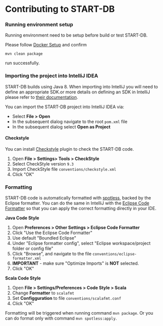 # Contributing to START-DB

### Running environment setup

Running environment need to be setup before build or test START-DB.

Please follow [Docker Setup](docker/docker-compose.md) and confirm

```
mvn clean package
```

run successfully.

### Importing the project into IntelliJ IDEA

START-DB builds using Java 8. When importing into IntelliJ you will need
to define an appropriate SDK.or more details
on defining an SDK in IntelliJ please refer to [their documentation](https://www.jetbrains.com/help/idea/sdk.html#define-sdk).

You can import the START-DB project into IntelliJ IDEA via:

- Select **File > Open**
- In the subsequent dialog navigate to the root `pom.xml` file
- In the subsequent dialog select **Open as Project**

#### Checkstyle

You can install [Checkstyle] plugin to check the START-DB code.

1. Open **File > Settings> Tools > CheckStyle**
2. Select CheckStyle version `9.3`
3. Import CheckStyle file `conventions/checkstyle.xml`
4. Click "OK"

### Formatting

START-DB code is automatically formatted with [spotless], backed by the Eclipse formatter. You can do the same in IntelliJ with the [Eclipse Code Formatter] so that you can apply the correct formatting directly in
your IDE.

**Java Code Style**

1. Open **Preferences > Other Settings > Eclipse Code Formatter**
2. Click "Use the Eclipse Code Formatter"
3. Use default "Boundled Eclipse"
4. Under "Eclipse formatter config", select "Eclipse workspace/project
   folder or config file"
5. Click "Browse", and navigate to the file `conventions/eclipse-formatter.xml`
6. **IMPORTANT** - make sure "Optimize Imports" is **NOT** selected.
7. Click "OK"

**Scala Code Style**

1. Open **File > Settings/Preferences > Code Style > Scala**
2. Change **Formatter** to `scalafmt`
3. Set **Configguration** to file `conventions/scalafmt.conf`
4. Click "OK"

Formatting will be triggered when running command `mvn package`. Or you can do format only with command `mvn spotless:apply`.

[checkstyle]: https://plugins.jetbrains.com/plugin/1065-checkstyle-idea
[spotless]: https://github.com/diffplug/spotless
[eclipse code formatter]: https://plugins.jetbrains.com/plugin/6546-eclipse-code-formatter
